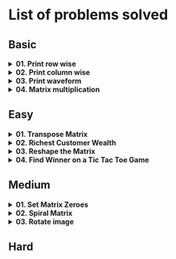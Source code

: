 # List of problems solved

## Basic

<!-- Problem: Print row wise-->
<details>
  <summary><b>01. Print row wise</b></summary>

- [Link to notes](https://github.com/TheParthMaru/mastering-dsa/blob/main/03_2D_arrays/notes/02_print_2D_array_row_wise.pdf)
- [Link to solution](https://github.com/TheParthMaru/mastering-dsa/blob/main/03_2D_arrays/code/RowPrint.java)

</details>

<!-- Problem: Print column wise-->
<details>
  <summary><b>02. Print column wise</b></summary>

- [Link to notes](https://github.com/TheParthMaru/mastering-dsa/blob/main/03_2D_arrays/notes/03_print_2D_array_column_wise.pdf)
- [Link to solution](https://github.com/TheParthMaru/mastering-dsa/blob/main/03_2D_arrays/code/ColumnPrint.java)

</details>

<!-- Problem: Print column wise-->
<details>
  <summary><b>03. Print waveform</b></summary>

- [Link to notes](https://github.com/TheParthMaru/mastering-dsa/blob/main/03_2D_arrays/notes/04_print_2D_array_in_waveform.pdf)
- [Link to solution](https://github.com/TheParthMaru/mastering-dsa/blob/main/03_2D_arrays/code/WavePrint.java)

</details>

<!-- Problem: Matrix multiplication-->
<details>
  <summary><b>04. Matrix multiplication</b></summary>

- [Link to notes](https://github.com/TheParthMaru/mastering-dsa/blob/main/03_2D_arrays/notes/05_matrix_multiplication.pdf)
- [Link to solution](https://github.com/TheParthMaru/mastering-dsa/blob/main/03_2D_arrays/code/MatrixMultiplication.java)

</details>

## Easy

<!-- Problem: Transpose matrix-->
<details>
  <summary><b>01. Transpose Matrix</b></summary>

- [Link to problem](https://leetcode.com/problems/transpose-matrix/description/)
- [Link to notes](https://github.com/TheParthMaru/mastering-dsa/blob/main/notes/leetcode-problems-notes/867_transpose_matrix.pdf)
- [Link to solution](https://github.com/TheParthMaru/mastering-dsa/tree/main/leetcode/0867_transpose_matrix)
</details>

<!-- Problem: Richest Customer Wealth-->
<details>
  <summary><b>02. Richest Customer Wealth</b></summary>

- [Link to problem](https://leetcode.com/problems/richest-customer-wealth/description/)
- [Link to notes](https://github.com/TheParthMaru/mastering-dsa/blob/main/notes/leetcode-problems-notes/1672_richest_customer_wealth.pdf)
- [Link to solution](https://github.com/TheParthMaru/mastering-dsa/tree/main/leetcode/1672_richest_customer_wealth)
</details>

<!-- Problem: Reshape the Matrix-->
<details>
  <summary><b>03. Reshape the Matrix</b></summary>

- [Link to problem](https://leetcode.com/problems/reshape-the-matrix/description/)
- [Link to notes](https://github.com/TheParthMaru/mastering-dsa/blob/main/notes/leetcode-problems-notes/566_reshape_the_matrix.pdf)
- [Link to solution](https://github.com/TheParthMaru/mastering-dsa/tree/main/leetcode/0566_reshape_the_matrix)
</details>

<!-- Problem: Find Winner on a Tic Tac Toe Game -->
<details>
  <summary><b>04. Find Winner on a Tic Tac Toe Game</b></summary>

- [Link to problem](https://leetcode.com/problems/find-winner-on-a-tic-tac-toe-game/description/)
- [Link to notes](https://github.com/TheParthMaru/mastering-dsa/blob/main/notes/leetcode-problems-notes/1275_find_winner_on_a_tic_tac_toe_game.pdf)
- [Link to solution](https://github.com/TheParthMaru/mastering-dsa/tree/main/leetcode/1275_find_winner_on_a_tic_tac_toe_game)
</details>

## Medium

<!-- Problem: Set Matrix Zeroes-->
<details>
  <summary><b>01. Set Matrix Zeroes</b></summary>

- [Link to problem](https://leetcode.com/problems/set-matrix-zeroes/description/)
- [Link to notes](https://github.com/TheParthMaru/mastering-dsa/blob/main/notes/leetcode-problems-notes/73_set_matrix_zeroes.pdf)
- [Link to solution](https://github.com/TheParthMaru/mastering-dsa/tree/main/leetcode/0073_set_matrix_zeroes)
</details>

<!-- Problem: Spiral Matrix-->
<details>
  <summary><b>02. Spiral Matrix</b></summary>

- [Link to problem](https://leetcode.com/problems/spiral-matrix/description/)
- [Link to notes](https://github.com/TheParthMaru/mastering-dsa/blob/main/notes/leetcode-problems-notes/54_spiral_matrix.pdf)
- [Link to solution](https://github.com/TheParthMaru/mastering-dsa/tree/main/leetcode/0054_spiral_matrix)
</details>

<!-- Problem: Spiral Matrix-->
<details>
  <summary><b>03. Rotate image</b></summary>

- [Link to problem](https://leetcode.com/problems/rotate-image/description/)
- [Link to notes](https://github.com/TheParthMaru/mastering-dsa/blob/main/notes/leetcode-problems-notes/48_rotate_image.pdf)
- [Link to solution](https://github.com/TheParthMaru/mastering-dsa/tree/main/leetcode/0048_rotate_image)
</details>

## Hard
